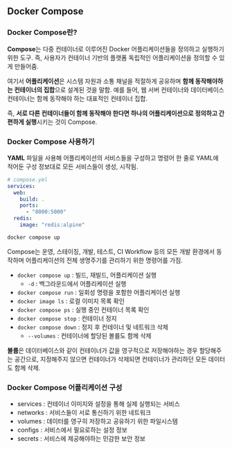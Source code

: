 ## Docker Compose

### Docker Compose란?

**Compose**는 다중 컨테이너로 이루어진 Docker 어플리케이션들을 정의하고 실행하기 위한 도구. 즉, 사용자가 컨테이너 기반의 플랫폼 독립적인 어플리케이션을 정의할 수 있게 만들어줌.

여기서 **어플리케이션**은 시스템 자원과 소통 채널을 적절하게 공유하며 **함께 동작해야하는 컨테이너의 집합**으로 설계된 것을 말함. 예를 들어, 웹 서버 컨테이너와 데이터베이스 컨테이너는 함께 동작해야 하는 대표적인 컨테이너 집합.

즉, **서로 다른 컨테이너들이 함께 동작해야 한다면 하나의 어플리케이션으로 정의하고 간편하게 실행**시키는 것이 Compose.

### Docker Compose 사용하기

**YAML** 파일을 사용해 어플리케이션의 서비스들을 구성하고 명령어 한 줄로 YAML에 적어둔 구성 정보대로 모든 서비스들이 생성, 시작됨.

```yaml
# compose.yml
services:
  web:
    build: .
    ports:
      - "8000:5000"
  redis:
    image: "redis:alpine"
```

```zsh
docker compose up
```

Compose는 운영, 스테이징, 개발, 테스트, CI Workflow 등의 모든 개발 환경에서 동작하며 어플리케이션의 전체 생명주기를 관리하기 위한 명령어를 가짐.

- `docker compose up` : 빌드, 재빌드, 어플리케이션 실행
  - `-d` : 백그라운드에서 어플리케이션 실행
- `docker compose run` : 일회성 명령을 포함한 어플리케이션 실행
- `docker image ls` : 로컬 이미지 목록 확인
- `docker compose ps` : 실행 중인 컨테이너 목록 확인
- `docker compose stop` : 컨테이너 정지
- `docker compose down` : 정지 후 컨테이너 및 네트워크 삭제
  - `--volumes` : 컨테이너에 할당된 볼륨도 함께 삭제

**볼륨**은 데이터베이스와 같이 컨테이너가 값을 영구적으로 저장해야하는 경우 할당해주는 공간으로, 지정해주지 않으면 컨테이너가 삭제되면 컨테이너가 관리하던 모든 데이터도 함께 삭제.

### Docker Compose 어플리케이션 구성

- services : 컨테이너 이미지와 설정을 통해 실제 실행되는 서비스
- networks : 서비스들이 서로 통신하기 위한 네트워크
- volumes : 데이터를 영구히 저장하고 공유하기 위한 파일시스템
- configs : 서비스에서 필요로하는 설정 정보
- secrets : 서비스에 제공해야하는 민감한 보안 정보
